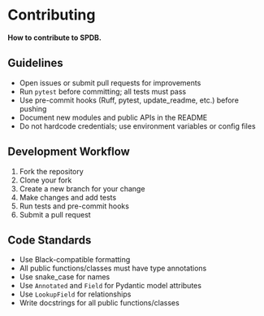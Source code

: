 # Contributing

**How to contribute to SPDB.**

## Guidelines

- Open issues or submit pull requests for improvements
- Run `pytest` before committing; all tests must pass
- Use pre-commit hooks (Ruff, pytest, update_readme, etc.) before pushing
- Document new modules and public APIs in the README
- Do not hardcode credentials; use environment variables or config files

## Development Workflow

1. Fork the repository
2. Clone your fork
3. Create a new branch for your change
4. Make changes and add tests
5. Run tests and pre-commit hooks
6. Submit a pull request

## Code Standards

- Use Black-compatible formatting
- All public functions/classes must have type annotations
- Use snake_case for names
- Use `Annotated` and `Field` for Pydantic model attributes
- Use `LookupField` for relationships
- Write docstrings for all public functions/classes
